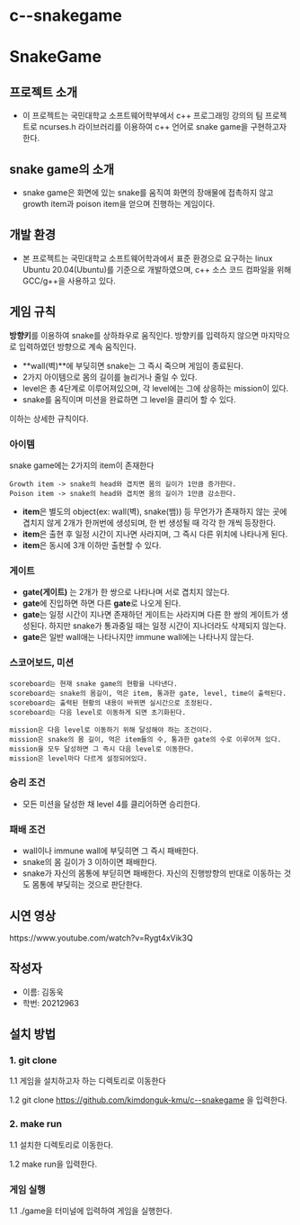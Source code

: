 # c--snakegame

<h1>SnakeGame</h1>
<h2> 프로젝트 소개</h2>   

  + 이 프로젝트는 국민대학교 소프트웨어학부에서 c++ 프로그래밍 강의의 팀 프로젝트로 ncurses.h 라이브러리를 이용하여 c++ 언어로 snake game을 구현하고자 한다.

<h2> snake game의 소개</h2>

  + snake game은 화면에 있는 snake를 움직여 화면의 장애물에 접촉하지 않고 growth item과 poison item을 얻으며 진행하는 게임이다.

<h2> 개발 환경 </h2>

  + 본 프로젝트는 국민대학교 소프트웨어학과에서 표준 환경으로 요구하는 linux Ubuntu 20.04(Ubuntu)를 기준으로 개발하였으며, c++ 소스 코드 컴파일을 위해 GCC/g++을 사용하고 있다.

<h2> 게임 규칙 </h2>

**방향키**를 이용하여 snake를 상하좌우로 움직인다. 방향키를 입력하지 않으면 마지막으로 입력하였던 방향으로 계속 움직인다.

  + **wall(벽)**에 부딪히면 snake는 그 즉시 죽으며 게임이 종료된다.
  + 2가지 아이템으로 몸의 길이를 늘리거나 줄일 수 있다.
  + level은 총 4단계로 이루어져있으며, 각 level에는 그에 상응하는 mission이 있다.
  + snake를 움직이며 미션을 완료하면 그 level을 클리어 할 수 있다.

이하는 상세한 규칙이다.

<h3> 아이템 </h3>

snake game에는 2가지의 item이 존재한다

```
Growth item -> snake의 head와 겹치면 몸의 길이가 1만큼 증가한다.
Poison item -> snake의 head와 겹치면 몸의 길이가 1만큼 감소한다.
```  

  + **item**은 별도의 object(ex: wall(벽), snake(뱀)) 등 무언가가 존재하지 않는 곳에 겹치지 않게 2개가 한꺼번에 생성되며, 한 번 생성될 때 각각 한 개씩 등장한다.
  + **item**은 출현 후 일정 시간이 지나면 사라지며, 그 즉시 다른 위치에 나타나게 된다.
  + **item**은 동시에 3개 이하만 출현할 수 있다. 

<h3> 게이트 </h3>

  + **gate(게이트)** 는 2개가 한 쌍으로 나타나며 서로 겹치지 않는다.
  + **gate**에 진입하면 하면 다른 **gate**로 나오게 된다.
  + **gate**는 일정 시간이 지나면 존재하던 게이트는 사라지며 다른 한 쌍의 게이트가 생성된다. 하지만 snake가 통과중일 때는 일정 시간이 지나더라도 삭제되지 않는다.
  + **gate**은 일반 wall애는 나타나지만 immune wall에는 나타나지 않는다.

<h3> 스코어보드, 미션 </h3>

```
scoreboard는 현재 snake game의 현황을 나타낸다.
scoreboard는 snake의 몸길이, 먹은 item, 통과한 gate, level, time이 출력된다.
scoreboard는 출력된 현황의 내용이 바뀌면 실시간으로 조정된다.
scoreboard는 다음 level로 이동하게 되면 초기화된다.
```
```
mission은 다음 level로 이동하기 위해 달성해야 하는 조건이다.
mission은 snake의 몸 길이, 먹은 item들의 수, 통과한 gate의 수로 이루어져 있다.
mission을 모두 달성하면 그 즉시 다음 level로 이동한다.
mission은 level마다 다르게 설정되어있다.
```

<h3> 승리 조건 </h3>

  + 모든 미션을 달성한 채 level 4를 클리어하면 승리한다.

<h3> 패배 조건 </h3>

  + wall이나 immune wall에 부딪히면 그 즉시 패배한다.
  + snake의 몸 길이가 3 이하이면 패배한다.
  + snake가 자신의 몸통에 부딛히면 패배한다. 자신의 진행방향의 반대로 이동하는 것도 몸통에 부딪히는 것으로 판단한다.

<h2> 시연 영상 </h2>
https://www.youtube.com/watch?v=Rygt4xVik3Q

<h2> 작성자 </h2>

  + 이름: 김동욱
  + 학번: 20212963


<h2> 설치 방법 </h2>

<h3> 1. git clone </h3>
1.1 게임을 설치하고자 하는 디렉토리로 이동한다

1.2 git clone https://github.com/kimdonguk-kmu/c--snakegame
을 입력한다.

<h3> 2. make run </h3>
1.1 설치한 디렉토리로 이동한다.

1.2 make run을 입력한다.

<h3> 게임 실행 </h3>
1.1 ./game을 터미널에 입력하여 게임을 실행한다.
